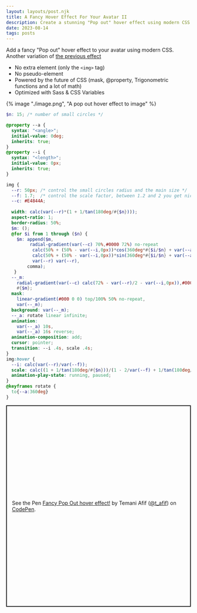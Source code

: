 ```yaml
---
layout: layouts/post.njk
title: A Fancy Hover Effect For Your Avatar II
description: Create a stunning "Pop out" hover effect using modern CSS
date: 2023-08-14
tags: posts
---
```


Add a fancy "Pop out" hover effect to your avatar using modern CSS. Another variation of [the previous effect](/avatar-hover-effect)
* No extra element (only the `<img>` tag)
* No pseudo-element
* Powered by the future of CSS (mask, @property, Trigonometric functions and a lot of math)
* Optimized with Sass & CSS Variables

{% image "./image.png", "A pop out hover effect to image" %}

```scss
$n: 15; /* number of small circles */

@property --a {
  syntax: "<angle>";
  initial-value: 0deg;
  inherits: true;
}
@property --i {
  syntax: "<length>";
  initial-value: 0px;
  inherits: true;
}

img {
  --r: 50px; /* control the small circles radius and the main size */
  --f: 1.7;  /* control the scale factor, between 1.2 and 2 you get nice result */
  --c: #E4844A;
  
  width: calc(var(--r)*(1 + 1/tan(180deg/#{$n})));
  aspect-ratio: 1;
  border-radius: 50%;
  $m: ();
  @for $i from 1 through ($n) {
    $m: append($m, 
         radial-gradient(var(--c) 70%,#0000 72%) no-repeat
          calc(50% + (50% - var(--i,0px))*cos(360deg*#{$i/$n} + var(--a,0deg))) 
          calc(50% + (50% - var(--i,0px))*sin(360deg*#{$i/$n} + var(--a,0deg)))/
          var(--r) var(--r), 
        comma);
   }
  --_m: 
    radial-gradient(var(--c) calc(72% - var(--r)/2 - var(--i,0px)),#0000 0) no-repeat,
    #{$m};
  mask: 
    linear-gradient(#000 0 0) top/100% 50% no-repeat,
    var(--_m);
  background: var(--_m);
  --_a: rotate linear infinite;
  animation: 
    var(--_a) 10s,
    var(--_a) 16s reverse;
  animation-composition: add;
  cursor: pointer;
  transition: --i .4s, scale .4s;
}
img:hover {
  --i: calc(var(--r)/var(--f));
  scale: calc((1 + 1/tan(180deg/#{$n}))/(1 - 2/var(--f) + 1/tan(180deg/#{$n})));
  animation-play-state: running, paused;
}
@keyframes rotate {
  to{--a:360deg}
}
```

<p class="codepen" data-height="550" data-default-tab="result" data-slug-hash="qBQzrwq" data-preview="true" data-user="t_afif" style="height: 550px; box-sizing: border-box; display: flex; align-items: center; justify-content: center; border: 2px solid; margin: 1em 0; padding: 1em;">
  <span>See the Pen <a href="https://codepen.io/t_afif/pen/qBQzrwq">
  Fancy Pop Out hover effect!</a> by Temani Afif (<a href="https://codepen.io/t_afif">@t_afif</a>)
  on <a href="https://codepen.io">CodePen</a>.</span>
</p>
<script async src="https://cpwebassets.codepen.io/assets/embed/ei.js"></script>